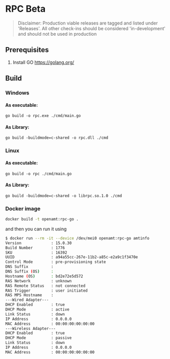 # RPC Beta

> Disclaimer: Production viable releases are tagged and listed under 'Releases'. All other check-ins should be considered 'in-development' and should not be used in production

## Prerequisites 

1) Install GO https://golang.org/

## Build

### Windows

#### As executable: 
```
go build -o rpc.exe ./cmd/main.go
```
#### As Library: 
```
go build -buildmode=c-shared -o rpc.dll ./cmd
```

### Linux

#### As executable: 
```
go build -o rpc ./cmd/main.go
```

#### As Library: 
```
go build -buildmode=c-shared -o librpc.so.1.0 ./cmd   
```
### Docker image

```bash
docker build -t openamt:rpc-go .
```

and then you can run it using

```bash
$ docker run --rm -it --device /dev/mei0 openamt:rpc-go amtinfo
Version			    : 15.0.30
Build Number		: 1776
SKU			        : 16392
UUID			    : a94a55cc-267e-11b2-a85c-e2a9c1f3470e
Control Mode		: pre-provisioning state
DNS Suffix		    : 
DNS Suffix (OS)		: 
Hostname (OS)		: bd2e72e5d572
RAS Network      	: unknown
RAS Remote Status	: not connected
RAS Trigger      	: user initiated
RAS MPS Hostname 	: 
---Wired Adapter---
DHCP Enabled 		: true
DHCP Mode    		: active
Link Status  		: down
IP Address   		: 0.0.0.0
MAC Address  		: 00:00:00:00:00:00
---Wireless Adapter---
DHCP Enabled 		: true
DHCP Mode    		: passive
Link Status  		: down
IP Address   		: 0.0.0.0
MAC Address  		: 00:00:00:00:00:00
```
